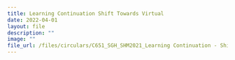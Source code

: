 ```yaml
---
title: Learning Continuation Shift Towards Virtual
date: 2022-04-01
layout: file
description: ""
image: ""
file_url: /files/circulars/C651_SGH_SHM2021_Learning Continuation - Shift Towards Virtual.pdf
---
```

